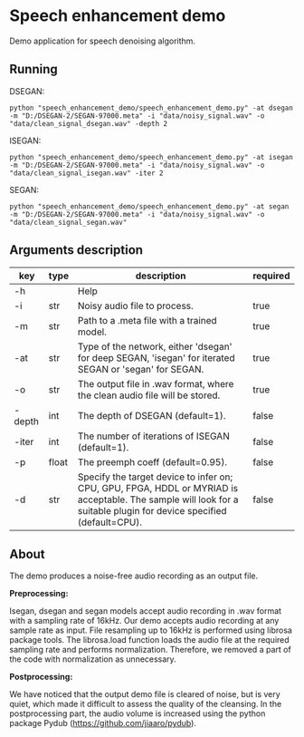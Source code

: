 # Speech enhancement demo

Demo application for speech denoising algorithm.

## Running

DSEGAN:

`
python "speech_enhancement_demo/speech_enhancement_demo.py" -at dsegan -m "D:/DSEGAN-2/SEGAN-97000.meta" -i "data/noisy_signal.wav" -o "data/clean_signal_dsegan.wav" -depth 2
`

ISEGAN:

`
python "speech_enhancement_demo/speech_enhancement_demo.py" -at isegan -m "D:/DSEGAN-2/SEGAN-97000.meta" -i "data/noisy_signal.wav" -o "data/clean_signal_isegan.wav" -iter 2
`

SEGAN:

`
python "speech_enhancement_demo/speech_enhancement_demo.py" -at segan -m "D:/DSEGAN-2/SEGAN-97000.meta" -i "data/noisy_signal.wav" -o "data/clean_signal_segan.wav"
`

## Arguments description

| key |type |description | required |
|-----|---|---|---|
| -h  |  | Help | |
| -i  | str | Noisy audio file to process. | true |
| -m  | str | Path to a .meta file with a trained model. | true |
| -at | str | Type of the network, either 'dsegan' for deep SEGAN, 'isegan' for iterated SEGAN or 'segan' for SEGAN. | true |
| -o  | str | The output file in .wav format, where the clean audio file will be stored. | true |
| -depth  | int | The depth of DSEGAN (default=1). | false |
| -iter  | int | The number of iterations of ISEGAN (default=1).| false |
| -p   | float | The preemph coeff (default=0.95). | false |
| -d   | str | Specify the target device to infer on; CPU, GPU, FPGA, HDDL or MYRIAD is acceptable. The sample will look for a suitable plugin for device specified (default=CPU). | false |


## About

The demo produces a noise-free audio recording as an output file. 


**Preprocessing:**

Isegan, dsegan and segan models accept audio recording in .wav format with a sampling rate of 16kHz. Our demo accepts audio recording at any sample rate as input. File resampling up to 16kHz is performed using librosa package tools. The librosa.load function loads the audio file at the required sampling rate and performs normalization. Therefore, we removed a part of the code with normalization as unnecessary.

**Postprocessing:**

We have noticed that the output demo file is cleared of noise, but is very quiet, which made it difficult to assess the quality of the cleansing. In the postprocessing part, the audio volume is increased using the python package Pydub (https://github.com/jiaaro/pydub).




